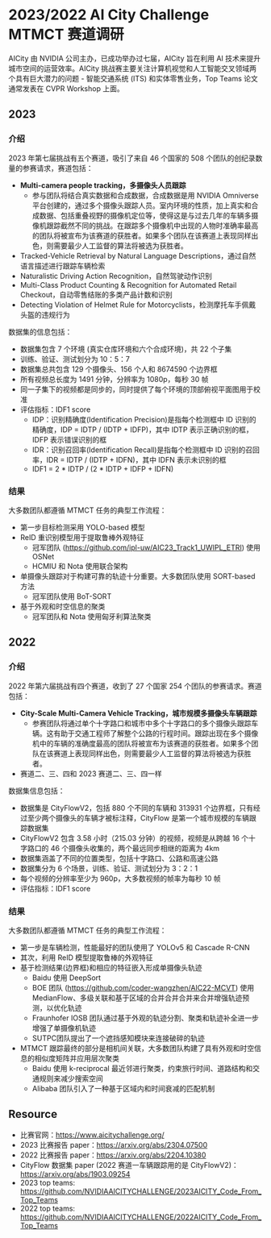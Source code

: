 # 2023/2022 AI City Challenge MTMCT 赛道调研

AICity 由 NVIDIA 公司主办，已成功举办过七届，AICity 旨在利用 AI 技术来提升城市空间的运营效率。AICity 挑战赛主要关注计算机视觉和人工智能交叉领域两个具有巨大潜力的问题 - 智能交通系统 (ITS) 和实体零售业务，Top Teams 论文通常发表在 CVPR Workshop 上面。

## 2023

### 介绍

2023 年第七届挑战有五个赛道，吸引了来自 46 个国家的 508 个团队的创纪录数量的参赛请求，赛道包括：
- **Multi-camera people tracking，多摄像头人员跟踪**
  - 参与团队将结合真实数据和合成数据，合成数据是用 NVIDIA Omniverse 平台创建的，通过多个摄像头跟踪人员。室内环境的性质，加上真实和合成数据、包括重叠视野的摄像机定位等，使得这是与过去几年的车辆多摄像机跟踪截然不同的挑战。在跟踪多个摄像机中出现的人物时准确率最高的团队将被宣布为该赛道的获胜者。如果多个团队在该赛道上表现同样出色，则需要最少人工监督的算法将被选为获胜者。
- Tracked-Vehicle Retrieval by Natural Language Descriptions，通过自然语言描述进行跟踪车辆检索
- Naturalistic Driving Action Recognition，自然驾驶动作识别
- Multi-Class Product Counting & Recognition for Automated Retail Checkout，自动零售结账的多类产品计数和识别
- Detecting Violation of Helmet Rule for Motorcyclists，检测摩托车手佩戴头盔的违规行为

数据集的信息包括：

- 数据集包含 7 个环境 (真实仓库环境和六个合成环境)，共 22 个子集
- 训练、验证、测试划分为 10：5：7
- 数据集总共包含 129 个摄像头、156 个人和 8674590 个边界框
- 所有视频总长度为 1491 分钟，分辨率为 1080p，每秒 30 帧
- 同一子集下的视频都是同步的，同时提供了每个环境的顶部俯视平面图用于校准
- 评估指标：IDF1 score
  - IDP：识别精确度(Identification Precision)是指每个检测框中 ID 识别的精确度，IDP = IDTP / (IDTP + IDFP)，其中 IDTP 表示正确识别的框，IDFP 表示错误识别的框
  - IDR：识别召回率(Identification Recall)是指每个检测框中 ID 识别的召回率，IDR = IDTP / (IDTP + IDFN)，其中 IDFN 表示未识别的框
  - IDF1 = 2 * IDTP / (2 * IDTP + IDFP + IDFN)

### 结果

大多数团队都遵循 MTMCT 任务的典型工作流程：
- 第一步目标检测采用 YOLO-based 模型
- ReID 重识别模型用于提取鲁棒外观特征
  - 冠军团队 (https://github.com/ipl-uw/AIC23_Track1_UWIPL_ETRI) 使用 OSNet
  - HCMIU 和 Nota 使用联合架构
- 单摄像头跟踪对于构建可靠的轨迹十分重要。大多数团队使用 SORT-based 方法
  - 冠军团队使用 BoT-SORT
- 基于外观和时空信息的聚类
  - 冠军团队和 Nota 使用匈牙利算法聚类

## 2022

### 介绍

2022 年第六届挑战有四个赛道，收到了 27 个国家 254 个团队的参赛请求。赛道包括：
- **City-Scale Multi-Camera Vehicle Tracking，城市规模多摄像头车辆跟踪**
  - 参赛团队将通过单个十字路口和城市中多个十字路口的多个摄像头跟踪车辆。这有助于交通工程师了解整个公路的行程时间。跟踪出现在多个摄像机中的车辆的准确度最高的团队将被宣布为该赛道的获胜者。如果多个团队在该赛道上表现同样出色，则需要最少人工监督的算法将被选为获胜者。
- 赛道二、三、四和 2023 赛道二、三、四一样

数据集信息包括：
- 数据集是 CityFlowV2，包括 880 个不同的车辆和 313931 个边界框，只有经过至少两个摄像头的车辆才被标注释，CityFlow 是第一个城市规模的车辆跟踪数据集
- CityFlowV2 包含 3.58 小时（215.03 分钟）的视频，视频是从跨越 16 个十字路口的 46 个摄像头收集的，两个最远同步相继的距离为 4km
- 数据集涵盖了不同的位置类型，包括十字路口、公路和高速公路
- 数据集分为 6 个场景，训练、验证、测试划分为 3：2：1
- 每个视频的分辨率至少为 960p，大多数视频的帧率为每秒 10 帧
- 评估指标：IDF1 score

### 结果

大多数团队都遵循 MTMCT 任务的典型工作流程：
- 第一步是车辆检测，性能最好的团队使用了 YOLOv5 和 Cascade R-CNN
- 其次，利用 ReID 模型提取鲁棒的外观特征
- 基于检测结果(边界框)和相应的特征嵌入形成单摄像头轨迹
  - Baidu 使用 DeepSort
  - BOE 团队 (https://github.com/coder-wangzhen/AIC22-MCVT) 使用MedianFlow、多级关联和基于区域的合并合并合并来合并增强轨迹预测，以优化轨迹
  - Fraunhofer IOSB 团队通过基于外观的轨迹分割、聚类和轨迹补全进一步增强了单摄像机轨迹
  - SUTPC团队提出了一个遮挡感知模块来连接破碎的轨迹
- MTMCT 跟踪最终的部分是相机间关联，大多数团队构建了具有外观和时空信息的相似度矩阵并应用层次聚类
  - Baidu 使用 k-reciprocal 最近邻进行聚类，约束旅行时间、道路结构和交通规则来减少搜索空间
  - Alibaba 团队引入了一种基于区域内和时间衰减的匹配机制

## Resource
- 比赛官网：https://www.aicitychallenge.org/
- 2023 比赛报告 paper：https://arxiv.org/abs/2304.07500
- 2022 比赛报告 paper：https://arxiv.org/abs/2204.10380
- CityFlow 数据集 paper (2022 赛道一车辆跟踪用的是 CityFlowV2)：https://arxiv.org/abs/1903.09254
- 2023 top teams: https://github.com/NVIDIAAICITYCHALLENGE/2023AICITY_Code_From_Top_Teams
- 2022 top teams: https://github.com/NVIDIAAICITYCHALLENGE/2022AICITY_Code_From_Top_Teams

